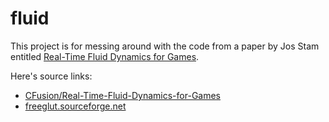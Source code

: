 # fluid

This project is for messing around with the code from a paper by Jos Stam entitled [Real-Time Fluid Dynamics for Games](http://www.dgp.toronto.edu/people/stam/reality/Research/pdf/GDC03.pdf).

Here's source links:

- [CFusion/Real-Time-Fluid-Dynamics-for-Games](https://github.com/CFusion/Real-Time-Fluid-Dynamics-for-Games)
- [freeglut.sourceforge.net](http://freeglut.sourceforge.net/)
